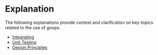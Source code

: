 # Explanation

The following explanations provide context and clarification on key-topics related to the use of goops.

- [Integrating](integrating.md)
- [Unit Testing](unit_testing.md)
- [Design Principles](design_principles.md)
